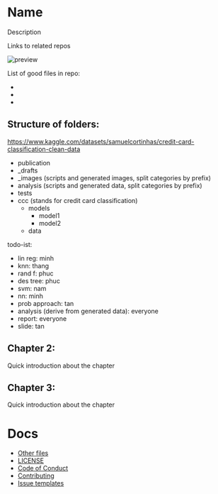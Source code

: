 # Name
Description

Links to related repos

![preview](https://github.com/htnminh/python-template/blob/main/docs/preview.png)

List of good files in repo:
- []()
- []()
- []()

## Structure of folders:
https://www.kaggle.com/datasets/samuelcortinhas/credit-card-classification-clean-data

- publication
- _drafts
- _images (scripts and generated images, split categories by prefix)
- analysis (scripts and generated data, split categories by prefix)
- tests
- ccc (stands for credit card classification)
  - models
    - model1
    - model2
  - data

todo-ist:
- lin reg: minh
- knn: thang
- rand f: phuc
- des tree: phuc
- svm: nam
- nn: minh
- prob approach: tan
- analysis (derive from generated data): everyone
- report: everyone
- slide: tan
  
## Chapter 2:
Quick introduction about the chapter
## Chapter 3:
Quick introduction about the chapter

# Docs
- [Other files]()
- [LICENSE]()
- [Code of Conduct]()
- [Contributing]()
- [Issue templates]()
